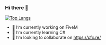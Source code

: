 ### Hi there 👋

[![Top Langs](https://github-readme-stats.vercel.app/api/top-langs/?username=LakishaDev&layout=compact)](https://github.com/anuraghazra/github-readme-stats)

- 🔭 I’m currently working on FiveM
- 🌱 I’m currently learning C#
- 👯 I’m looking to collaborate on https://cfx.re/

